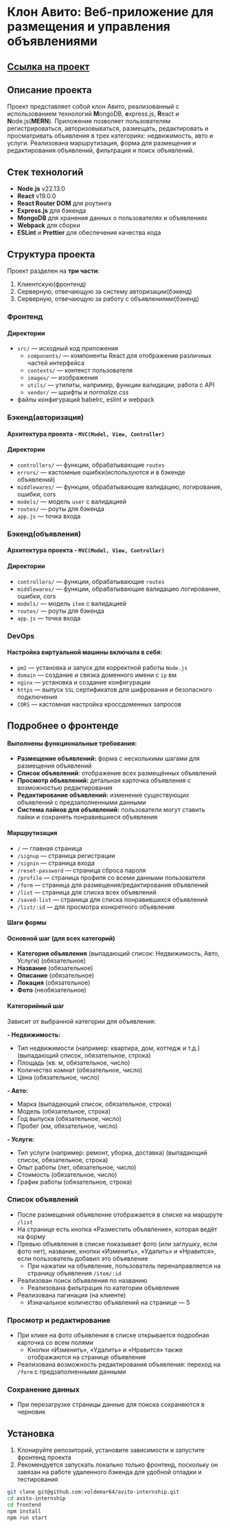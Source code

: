 ﻿# Клон Авито: Веб-приложение для размещения и управления объявлениями

## [Сcылка на проект](https://www.voldemar-avito.ru)

## Описание проекта

Проект представляет собой клон Авито, реализованный с использованием технологий **M**ongoDB, **e**xpress.js, **R**eact и **N**ode.js(**MERN**). Приложение позволяет пользователям регистрироваться, авторизовываться, размещать, редактировать и просматривать объявления в трех категориях: недвижимость, авто и услуги. Реализована маршрутизация, форма для размещения и редактирования объявлений, фильтрация и поиск объявлений.

## Стек технологий

- **Node.js** v22.13.0
- **React** v19.0.0
- **React Router DOM** для роутинга
- **Express.js** для бэкенда
- **MongoDB** для хранения данных о пользователях и объявлениях
- **Webpack** для сборки
- **ESLint** и **Prettier** для обеспечения качества кода

## Структура проекта

Проект разделен на **три части**:

1. Клиентскую(фронтенд)
2. Серверную, отвечающую за систему авторизации(бэкенд)
3. Серверную, отвечающую за работу с объявлениями(бэкенд)

### Фронтенд

#### Директории

- `src/` — исходный код приложения
  - `components/` — компоненты React для отображения различных частей интерфейса
  - `contexts/` — контекст пользователя
  - `images/` — изображения
  - `utils/` — утилиты, например, функции валидации, работа с API
  - `vendor/` — шрифты и _normalize.css_
- файлы конфигураций babelrc, eslint и webpack

### Бэкенд(авторизация)

#### Архитектура проекта - `MVC(Model, View, Controller)`

#### Директории

- `controllers/` — функции, обрабатывающие `routes`
- `errors/` — кастомные ошибки(используются и в бэкенде объявлений)
- `middlewares/` — функции, обрабатывающие валидацию, логирование, ошибки, cors
- `models/` — модель `user` с валидацией
- `routes/` — роуты для бэкенда
- `app.js` — точка входа

### Бэкенд(объявления)

#### Архитектура проекта - `MVC(Model, View, Controller)`

#### Директории

- `controllers/` — функции, обрабатывающие `routes`
- `middlewares/` — функции, обрабатывающие валидацию логирование, ошибки, cors
- `models/` — модель `item` с валидацией
- `routes/` — роуты для бэкенда
- `app.js` — точка входа

### DevOps

#### Настройка виртуальной машины включала в себя:

- `pm2` — установка и запуск для корректной работы `Node.js`
- `domain` — создание и связка доменного имени с `ip` вм
- `nginx` — установка и создание конфигурации
- `https` — выпуск `SSL` сертификатов для шифрования и безопасного подключения
- `CORS` — кастомная настройка кроссдоменных запросов

## Подробнее о фронтенде

#### Выполнены функциональные требования:

- **Размещение объявлений:** форма с несколькими шагами для размещения объявлений
- **Список объявлений**: отображение всех размещённых объявлений
- **Просмотр объявлений:** детальная карточка объявления с возможностью редактирования
- **Редактирование объявлений:** изменение существующих объявлений с предзаполненными данными
- **Система лайков для объявлений:** пользователи могут ставить лайки и сохранять понравившиеся объявления

#### Маршрутизация

- `/` — главная страница
- `/signup` — страница регистрации
- `/signin` — страница входа
- `/reset-password` — страница сброса пароля
- `/profile` — страница профиля со всеми данными пользователя
- `/form` — страница для размещения/редактирования объявлений
- `/list` — страница для списка всех объявлений
- `/saved-list` — страница для списка понравившихся объявлений
- `/list/:id` — для просмотра конкретного объявления

#### Шаги формы

#### Основной шаг (для всех категорий)

- **Категория объявления** (выпадающий список: Недвижимость, Авто, Услуги) (обязательное)
- **Название** (обязательное)
- **Описание** (обязательное)
- **Локация** (обязательное)
- **Фото** (необязательное)

#### Категорийный шаг

Зависит от выбранной категории для объявления:

**- Недвижимость:**

- Тип недвижимости (например: квартира, дом, коттедж и т.д.) (выпадающий список, обязательное, строка)
- Площадь (кв. м, обязательное, число)
- Количество комнат (обязательное, число)
- Цена (обязательное, число)

**- Авто:**

- Марка (выпадающий список, обязательное, строка)
- Модель (обязательное, строка)
- Год выпуска (обязательное, число)
- Пробег (км, обязательное, число)

**- Услуги:**

- Тип услуги (например: ремонт, уборка, доставка) (выпадающий список, обязательное, строка)
- Опыт работы (лет, обязательное, число)
- Стоимость (обязательное, число)
- График работы (обязательное, строка)

### Список объявлений

- После размещения объявление отображается в списке на маршруте `/list`
- На странице есть кнопка «Разместить объявление», которая ведёт на форму
- Превью объявления в списке показывает фото (или заглушку, если фото нет), название, кнопки «Изменить», «Удалить» и «Нравится», если пользователь добавил это объявление
  - При нажатии на объявление, пользователь перенаправляется на страницу объявления `/item/:id`
- Реализован поиск объявления по названию
  - Реализована фильтрация по категории объявления
- Реализована пагинация (на клиенте)
  - Изначальное количество объявлений на странице — 5

### Просмотр и редактирование

- При клике на фото объявления в списке открывается подробная карточка со всем полями
  - Кнопки «Изменить», «Удалить» и «Нравится» также отображаются на странице объявления
- Реализована возможность редактирования объявления: переход на `/form` с предзаполненными данными

### Сохранение данных

- При перезагрузке страницы данные для поиска сохраняются в черновик

## Установка

1. Клонируйте репозиторий, установите зависимости и запустите фронтенд проекта
2. Рекомендуется запускать локально только фронтенд, поскольку он завязан на работе удаленного бэкенда для удобной отладки и тестирования

```bash
git clone git@github.com:voldemar64/avito-internship.git
cd avito-internship
cd frontend
npm install
npm run start
```
